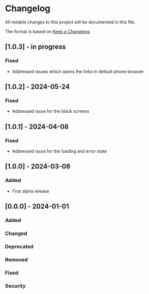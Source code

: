 # Changelog

All notable changes to this project will be documented in this file.

The format is based on [Keep a Changelog](https://keepachangelog.com/en/1.1.0/),


## [1.0.3] - in progress

### Fixed

- Addressed issues which opens the links in default phone browser


## [1.0.2] - 2024-05-24

### Fixed

- Addressed issue for the black screens


## [1.0.1] - 2024-04-08

### Fixed

- Addressed issue for the loading and error state


## [1.0.0] - 2024-03-08


### Added

- First alpha release

## [0.0.0] - 2024-01-01

### Added
### Changed
### Deprecated
### Removed
### Fixed
### Security